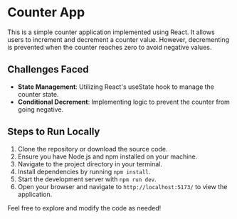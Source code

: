 # Counter App

This is a simple counter application implemented using React. It allows users to increment and decrement a counter value. However, decrementing is prevented when the counter reaches zero to avoid negative values.

## Challenges Faced
- **State Management**: Utilizing React's useState hook to manage the counter state.
- **Conditional Decrement**: Implementing logic to prevent the counter from going negative.

## Steps to Run Locally
1. Clone the repository or download the source code.
2. Ensure you have Node.js and npm installed on your machine.
3. Navigate to the project directory in your terminal.
4. Install dependencies by running `npm install`.
5. Start the development server with `npm run dev`.
6. Open your browser and navigate to `http://localhost:5173/` to view the application.

Feel free to explore and modify the code as needed!
